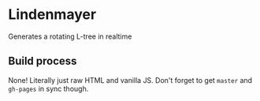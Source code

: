 # Lindenmayer

Generates a rotating L-tree in realtime

## Build process

None! Literally just raw HTML and vanilla JS. Don't forget to get `master` and `gh-pages` in sync though.
